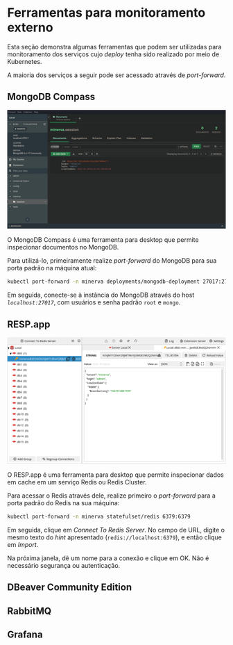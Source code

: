 # Ferramentas para monitoramento externo

Esta seção demonstra algumas ferramentas que podem ser utilizadas para
monitoramento dos serviços cujo _deploy_ tenha sido realizado por meio de
Kubernetes.

A maioria dos serviços a seguir pode ser acessado através de _port-forward_.

## MongoDB Compass

<center>
<img src="./mongodb-compass.png" alt="MongoDB Compass" width="600"/>
</center>

O MongoDB Compass é uma ferramenta para desktop que permite inspecionar
documentos no MongoDB.

Para utilizá-lo, primeiramente realize _port-forward_ do MongoDB para
sua porta padrão na máquina atual:

```bash
kubectl port-forward -n minerva deployments/mongodb-deployment 27017:27017
```

Em seguida, conecte-se à instância do MongoDB através do host *`localhost:27017`*,
com usuários e senha padrão `root` e `mongo`.

## RESP.app

<center>
<img src="./resp-app.png" alt="RESP.app" width="600"/>
</center>

O RESP.app é uma ferramenta para desktop que permite inspecionar dados em cache
em um serviço Redis ou Redis Cluster.

Para acessar o Redis através dele, realize primeiro o _port-forward_ para
a porta padrão do Redis na sua máquina:

```bash
kubectl port-forward -n minerva statefulset/redis 6379:6379
```

Em seguida, clique em _Connect To Redis Server_. No campo de URL, digite o mesmo
texto do _hint_ apresentado (`redis://localhost:6379`), e então clique em _Import_.

Na próxima janela, dê um nome para a conexão e clique em OK. Não é necessário
segurança ou autenticação.

## DBeaver Community Edition

<!-- Mencionar port-forward -->

## RabbitMQ

<!-- Mencionar port-forward -->
<!-- Mencionar acesso web -->

## Grafana

<!-- Mencionar ingress -->
<!-- Migrar dashboards úteis para cá -->
